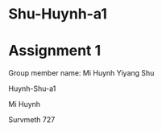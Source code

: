 # Shu-Huynh-a1
# Assignment 1 
Group member name: Mi Huynh  Yiyang Shu

Huynh-Shu-a1

Mi Huynh

Survmeth 727